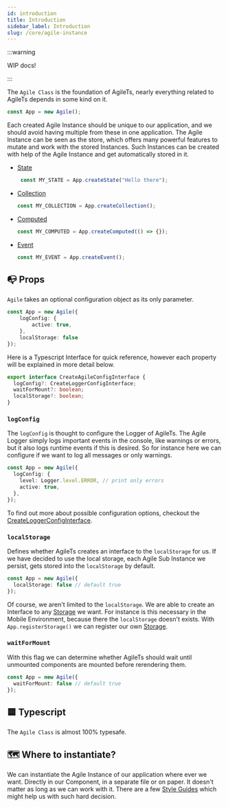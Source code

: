 ```yaml
---
id: introduction
title: Introduction
sidebar_label: Introduction
slug: /core/agile-instance
---
```


:::warning

WIP docs!

:::

The `Agile Class` is the foundation of AgileTs,
nearly everything related to AgileTs depends in some kind on it.
```ts
const App = new Agile();
```
Each created Agile Instance should be unique to our application,
and we should avoid having multiple from these in one application.
The Agile Instance can be seen as the store, which offers many powerful features
to mutate and work with the stored Instances. 
Such Instances can be created with help of the Agile Instance and get automatically stored in it.
- [State](../state/Introduction.md)
  ```ts
   const MY_STATE = App.createState("Hello there");
   ```
- [Collection](../collection/Introduction.md)
   ```ts
   const MY_COLLECTION = App.createCollection();
   ```
- [Computed](../computed/Introduction.md)
   ```ts
   const MY_COMPUTED = App.createComputed(() => {});
   ```
- [Event](../event/Introduction.md)
   ```ts
   const MY_EVENT = App.createEvent();
   ```

## 📭 Props

`Agile` takes an optional configuration object as its only parameter.
```ts
const App = new Agile({
    logConfig: {
        active: true,
    },
    localStorage: false
});
```
Here is a Typescript Interface for quick reference, however 
each property will be explained in more detail below.
```ts
export interface CreateAgileConfigInterface {
  logConfig?: CreateLoggerConfigInterface;
  waitForMount?: boolean;
  localStorage?: boolean;
}
```

### `logConfig`

The `logConfig` is thought to configure the Logger of AgileTs.
The Agile Logger simply logs important events in the console, like warnings or errors,
but it also logs runtime events if this is desired.
So for instance here we can configure if we want to log all messages or 
only warnings. 
```ts
const App = new Agile({
  logConfig: {
    level: Logger.level.ERROR, // print only errors
    active: true,
  },
});
```
To find out more about possible configuration options, checkout the [CreateLoggerConfigInterface](../../../../Interfaces.md#createloggerconfig).


### `localStorage`

Defines whether AgileTs creates an interface to the `localStorage` for us.
If we have decided to use the local storage, each Agile Sub Instance we
persist, gets stored into the `localStorage` by default.
```ts
const App = new Agile({
  localStorage: false // default true
});
```
Of course, we aren't limited to the `localStorage`. 
We are able to create an Interface to any [Storage](../storage/Introduction.md) we want.
For instance is this necessary in the Mobile Environment, because there
the `localStorage` doesn't exists. With `App.registerStorage()` we can register our own [Storage](../storage/Introduction.md).

### `waitForMount`

With this flag we can determine 
whether AgileTs should wait until unmounted 
components are mounted before rerendering them.
```ts
const App = new Agile({
  waitForMount: false // default true
});
```


## 🟦 Typescript

The `Agile Class` is almost 100% typesafe.

## 🗺 Where to instantiate?

We can instantiate the Agile Instance of our application where ever we want.
Directly in our Component, in a separate file or on paper.
It doesn't matter as long as we can work with it.
There are a few [Style Guides](../../../../main/StyleGuide.md) which might help us with such hard decision.